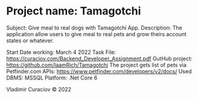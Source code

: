 # Project name: Tamagotchi
Subject: Give meal to real dogs with Tamagotchi App.
Description: The application allow users to give meal to real pets and grow theirs account states or whatever.

Start Date working: March 4 2022
Task File: https://curaciov.com/Backend_Developer_Assignment.pdf
GutHub project: https://github.com/IaamRich/Tamagotchi
The project gets list of pets via Petfinder.com APIs: https://www.petfinder.com/developers/v2/docs/
Used DBMS: MSSQL
Platform: .Net Core 6

Vladimir Curaciov © 2022
